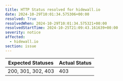 ```yaml
---
title: HTTP Status resolved for hidewall.io
date: 2024-10-29T10:01:34.575306+00:00
resolved: True
resolvedWhen: 2024-10-29T10:01:34.575321+00:00
resolvedStartTime: 2024-10-25T21:09:43.161639+00:00
severity: notice
affected:
  - hidewall.io
section: issue
---
```


| Expected Statuses | Actual Status  |
|-------------------|----------------|
| 200, 301, 302, 403 | 403 |
